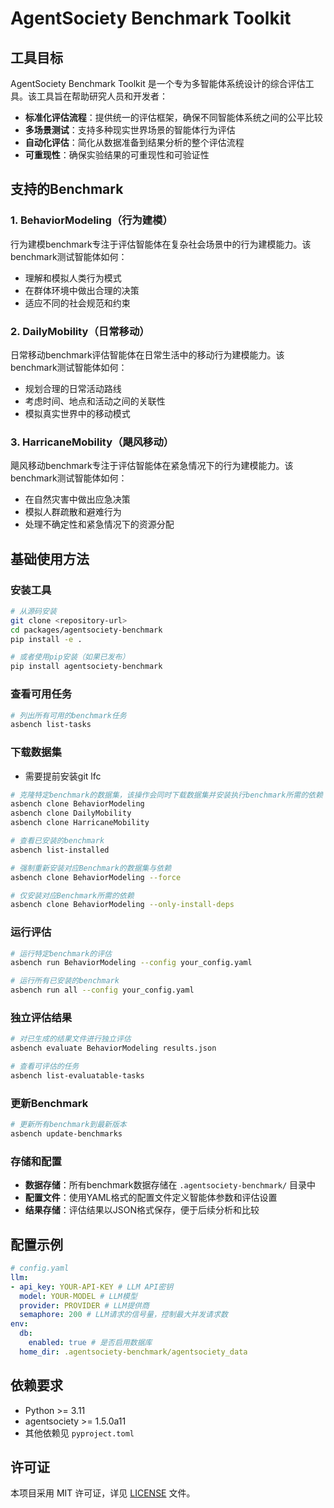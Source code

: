 # AgentSociety Benchmark Toolkit

## 工具目标

AgentSociety Benchmark Toolkit 是一个专为多智能体系统设计的综合评估工具。该工具旨在帮助研究人员和开发者：

- **标准化评估流程**：提供统一的评估框架，确保不同智能体系统之间的公平比较
- **多场景测试**：支持多种现实世界场景的智能体行为评估
- **自动化评估**：简化从数据准备到结果分析的整个评估流程
- **可重现性**：确保实验结果的可重现性和可验证性

## 支持的Benchmark

### 1. BehaviorModeling（行为建模）
行为建模benchmark专注于评估智能体在复杂社会场景中的行为建模能力。该benchmark测试智能体如何：
- 理解和模拟人类行为模式
- 在群体环境中做出合理的决策
- 适应不同的社会规范和约束

### 2. DailyMobility（日常移动）
日常移动benchmark评估智能体在日常生活中的移动行为建模能力。该benchmark测试智能体如何：
- 规划合理的日常活动路线
- 考虑时间、地点和活动之间的关联性
- 模拟真实世界中的移动模式

### 3. HarricaneMobility（飓风移动）
飓风移动benchmark专注于评估智能体在紧急情况下的行为建模能力。该benchmark测试智能体如何：
- 在自然灾害中做出应急决策
- 模拟人群疏散和避难行为
- 处理不确定性和紧急情况下的资源分配

## 基础使用方法

### 安装工具

```bash
# 从源码安装
git clone <repository-url>
cd packages/agentsociety-benchmark
pip install -e .

# 或者使用pip安装（如果已发布）
pip install agentsociety-benchmark
```

### 查看可用任务

```bash
# 列出所有可用的benchmark任务
asbench list-tasks
```

### 下载数据集
- 需要提前安装git lfc
```bash
# 克隆特定benchmark的数据集，该操作会同时下载数据集并安装执行benchmark所需的依赖
asbench clone BehaviorModeling
asbench clone DailyMobility
asbench clone HarricaneMobility

# 查看已安装的benchmark
asbench list-installed

# 强制重新安装对应Benchmark的数据集与依赖
asbench clone BehaviorModeling --force

# 仅安装对应Benchmark所需的依赖
asbench clone BehaviorModeling --only-install-deps
```

### 运行评估

```bash
# 运行特定benchmark的评估
asbench run BehaviorModeling --config your_config.yaml

# 运行所有已安装的benchmark
asbench run all --config your_config.yaml
```

### 独立评估结果

```bash
# 对已生成的结果文件进行独立评估
asbench evaluate BehaviorModeling results.json

# 查看可评估的任务
asbench list-evaluatable-tasks
```

### 更新Benchmark

```bash
# 更新所有benchmark到最新版本
asbench update-benchmarks
```

### 存储和配置

- **数据存储**：所有benchmark数据存储在 `.agentsociety-benchmark/` 目录中
- **配置文件**：使用YAML格式的配置文件定义智能体参数和评估设置
- **结果存储**：评估结果以JSON格式保存，便于后续分析和比较

## 配置示例

```yaml
# config.yaml
llm:
- api_key: YOUR-API-KEY # LLM API密钥
  model: YOUR-MODEL # LLM模型
  provider: PROVIDER # LLM提供商
  semaphore: 200 # LLM请求的信号量，控制最大并发请求数
env:
  db:
    enabled: true # 是否启用数据库
  home_dir: .agentsociety-benchmark/agentsociety_data
```

## 依赖要求

- Python >= 3.11
- agentsociety >= 1.5.0a11
- 其他依赖见 `pyproject.toml`

## 许可证

本项目采用 MIT 许可证，详见 [LICENSE](LICENSE) 文件。 